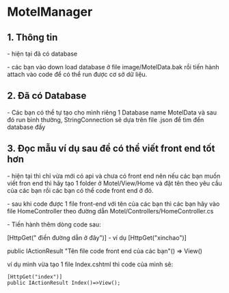 # MotelManager

## 1. Thông tin
<p>- hiện tại đã có database </p>
<p>- các bạn vào down load database ở file image/MotelData.bak rồi tiến hành attach vào code để có thể run được cơ sở dữ liệu.</p>

## 2. Đã có Database
<p>- Các bạn có thể tự tạo cho mình riêng 1 Database name MotelData và sau đó run bình thường, StringConnection sẽ dựa trên file .json để tìm đến database đấy</p>

## 3. Đọc mẫu ví dụ sau để có thể viết front end tốt hơn
<p>- hiện tại thì chỉ vừa mới có api và chưa có front end nên nếu các bạn muốn viết fron end thì hãy tạo 1 folder ở Motel/View/Home và đặt tên theo yêu cầu của các bạn rồi các bạn có thể code front end ở đó.</p>
<p>- sau khi code được 1 file front-end với tên của các bạn thì các bạn hãy vào file HomeController theo đường dẫn Motel/Controllers/HomeController.cs</p>
- Tiến hành thêm dòng code sau:

<p> [HttpGet(" điền đường dẫn ở đây")] - ví dụ [HttpGet("xinchao")]</p>
<p> public IActionResult "Tên file code front end của các bạn"() => View()</p>

<p> ví dụ mình vừa tạo 1 file Index.cshtml thì code của mình sẽ:</p>
<pre><code>[HttpGet("index")]
public IActionResult Index()=>View();
</code></pre>

